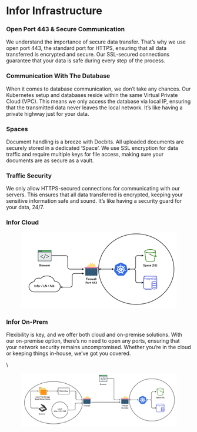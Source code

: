 # Infor Infrastructure

### Open Port 443 & Secure Communication

We understand the importance of secure data transfer. That’s why we use open port 443, the standard port for HTTPS, ensuring that all data transferred is encrypted and secure. Our SSL-secured connections guarantee that your data is safe during every step of the process.

### Communication With The Database

When it comes to database communication, we don’t take any chances. Our Kubernetes setup and databases reside within the same Virtual Private Cloud (VPC). This means we only access the database via local IP, ensuring that the transmitted data never leaves the local network. It’s like having a private highway just for your data.

### Spaces

Document handling is a breeze with Docbits. All uploaded documents are securely stored in a dedicated ‘Space’. We use SSL encryption for data traffic and require multiple keys for file access, making sure your documents are as secure as a vault.

### Traffic Security

We only allow HTTPS-secured connections for communicating with our servers. This ensures that all data transferred is encrypted, keeping your sensitive information safe and sound. It’s like having a security guard for your data, 24/7.

### Infor Cloud

<figure><img src=".gitbook/assets/DocBits_II_infra_cloud.webp" alt=""><figcaption></figcaption></figure>

### Infor On-Prem

Flexibility is key, and we offer both cloud and on-premise solutions. With our on-premise option, there’s no need to open any ports, ensuring that your network security remains uncompromised. Whether you’re in the cloud or keeping things in-house, we’ve got you covered.

\


<figure><img src=".gitbook/assets/DocBits_II_infra-on-prem-1024x355.webp" alt=""><figcaption></figcaption></figure>
